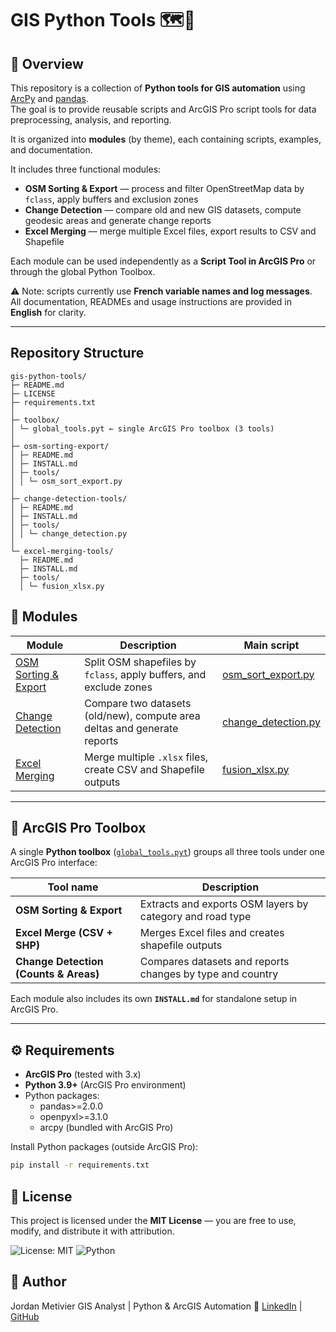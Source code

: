 # GIS Python Tools 🗺️🐍

## 📌 Overview
This repository is a collection of **Python tools for GIS automation** using  
[ArcPy](https://pro.arcgis.com/en/pro-app/arcpy/) and [pandas](https://pandas.pydata.org/).  
The goal is to provide reusable scripts and ArcGIS Pro script tools for data preprocessing, analysis, and reporting.  

It is organized into **modules** (by theme), each containing scripts, examples, and documentation.  

It includes three functional modules:
- **OSM Sorting & Export** — process and filter OpenStreetMap data by `fclass`, apply buffers and exclusion zones  
- **Change Detection** — compare old and new GIS datasets, compute geodesic areas and generate change reports  
- **Excel Merging** — merge multiple Excel files, export results to CSV and Shapefile  

Each module can be used independently as a **Script Tool in ArcGIS Pro** or through the global Python Toolbox.

⚠️ Note: scripts currently use **French variable names and log messages**.  
All documentation, READMEs and usage instructions are provided in **English** for clarity.

---

## Repository Structure
```
gis-python-tools/
├─ README.md
├─ LICENSE
├─ requirements.txt
│
├─ toolbox/
│ └─ global_tools.pyt ← single ArcGIS Pro toolbox (3 tools)
│
├─ osm-sorting-export/
│ ├─ README.md
│ ├─ INSTALL.md
│ ├─ tools/
│ │ └─ osm_sort_export.py
│
├─ change-detection-tools/
│ ├─ README.md
│ ├─ INSTALL.md
│ ├─ tools/
│ │ └─ change_detection.py
│
└─ excel-merging-tools/
  ├─ README.md
  ├─ INSTALL.md
  ├─ tools/
  │ └─ fusion_xlsx.py
```


## 🔧 Modules

| Module | Description | Main script |
|---------|--------------|--------------|
| [OSM Sorting & Export](osm-sorting-export/) | Split OSM shapefiles by `fclass`, apply buffers, and exclude zones | [osm_sort_export.py](osm-sorting-export/tools/osm_sort_export.py) |
| [Change Detection](change-detection/) | Compare two datasets (old/new), compute area deltas and generate reports | [change_detection.py](change-detection/tools/change_detection.py) |
| [Excel Merging](excel-merging/) | Merge multiple `.xlsx` files, create CSV and Shapefile outputs | [fusion_xlsx.py](excel-merging/tools/fusion_xlsx.py) |

---

## 🧰 ArcGIS Pro Toolbox
A single **Python toolbox** ([`global_tools.pyt`](global-py-toolbox/global_tools.pyt)) groups all three tools under one ArcGIS Pro interface:

| Tool name | Description |
|------------|--------------|
| **OSM Sorting & Export** | Extracts and exports OSM layers by category and road type |
| **Excel Merge (CSV + SHP)** | Merges Excel files and creates shapefile outputs |
| **Change Detection (Counts & Areas)** | Compares datasets and reports changes by type and country |

Each module also includes its own **`INSTALL.md`** for standalone setup in ArcGIS Pro.

---

## ⚙️ Requirements
- **ArcGIS Pro** (tested with 3.x)
- **Python 3.9+** (ArcGIS Pro environment)
- Python packages:
  - pandas>=2.0.0
  - openpyxl>=3.1.0
  - arcpy (bundled with ArcGIS Pro)

 Install Python packages (outside ArcGIS Pro):
```bash
pip install -r requirements.txt
```


## 📜 License

This project is licensed under the **MIT License** — you are free to use, modify, and distribute it with attribution.

![License: MIT](https://img.shields.io/badge/License-MIT-blue.svg)
![Python](https://img.shields.io/badge/Made%20with-Python-green.svg)


## 👤 Author

Jordan Metivier
GIS Analyst | Python & ArcGIS Automation
🔗 [LinkedIn](https://www.linkedin.com/in/jordan-m-52b404a5/)
 | [GitHub](https://github.com/jmetivier-gis/)
